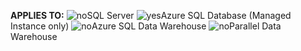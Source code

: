 <Token>**APPLIES TO:** ![no](media/no.png)SQL Server ![yes](media/yes.png)Azure SQL Database (Managed Instance only) ![no](media/no.png)Azure SQL Data Warehouse ![no](media/no.png)Parallel Data Warehouse </Token>

